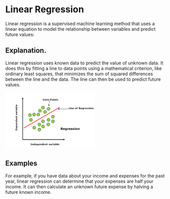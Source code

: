 # Linear Regression
Linear regression is a supervised machine learning method that uses a linear equation to model the relationship between variables and predict future values:
## Explanation.
Linear regression uses known data to predict the value of unknown data. It does this by fitting a line to data points using a mathematical criterion, like ordinary least squares, that minimizes the sum of squared differences between the line and the data. The line can then be used to predict future values.

![Linear Regression](./Thumbnail.png)

## Examples
For example, if you have data about your income and expenses for the past year, linear regression can determine that your expenses are half your income. It can then calculate an unknown future expense by halving a future known income.
